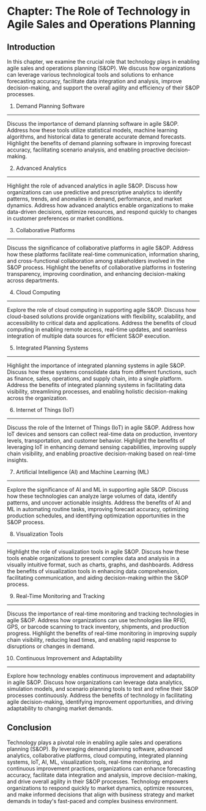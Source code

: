 Chapter: The Role of Technology in Agile Sales and Operations Planning
======================================================================

Introduction
------------

In this chapter, we examine the crucial role that technology plays in enabling agile sales and operations planning (S\&OP). We discuss how organizations can leverage various technological tools and solutions to enhance forecasting accuracy, facilitate data integration and analysis, improve decision-making, and support the overall agility and efficiency of their S\&OP processes.

1. Demand Planning Software
---------------------------

Discuss the importance of demand planning software in agile S\&OP. Address how these tools utilize statistical models, machine learning algorithms, and historical data to generate accurate demand forecasts. Highlight the benefits of demand planning software in improving forecast accuracy, facilitating scenario analysis, and enabling proactive decision-making.

2. Advanced Analytics
---------------------

Highlight the role of advanced analytics in agile S\&OP. Discuss how organizations can use predictive and prescriptive analytics to identify patterns, trends, and anomalies in demand, performance, and market dynamics. Address how advanced analytics enable organizations to make data-driven decisions, optimize resources, and respond quickly to changes in customer preferences or market conditions.

3. Collaborative Platforms
--------------------------

Discuss the significance of collaborative platforms in agile S\&OP. Address how these platforms facilitate real-time communication, information sharing, and cross-functional collaboration among stakeholders involved in the S\&OP process. Highlight the benefits of collaborative platforms in fostering transparency, improving coordination, and enhancing decision-making across departments.

4. Cloud Computing
------------------

Explore the role of cloud computing in supporting agile S\&OP. Discuss how cloud-based solutions provide organizations with flexibility, scalability, and accessibility to critical data and applications. Address the benefits of cloud computing in enabling remote access, real-time updates, and seamless integration of multiple data sources for efficient S\&OP execution.

5. Integrated Planning Systems
------------------------------

Highlight the importance of integrated planning systems in agile S\&OP. Discuss how these systems consolidate data from different functions, such as finance, sales, operations, and supply chain, into a single platform. Address the benefits of integrated planning systems in facilitating data visibility, streamlining processes, and enabling holistic decision-making across the organization.

6. Internet of Things (IoT)
---------------------------

Discuss the role of the Internet of Things (IoT) in agile S\&OP. Address how IoT devices and sensors can collect real-time data on production, inventory levels, transportation, and customer behavior. Highlight the benefits of leveraging IoT in enhancing demand sensing capabilities, improving supply chain visibility, and enabling proactive decision-making based on real-time insights.

7. Artificial Intelligence (AI) and Machine Learning (ML)
---------------------------------------------------------

Explore the significance of AI and ML in supporting agile S\&OP. Discuss how these technologies can analyze large volumes of data, identify patterns, and uncover actionable insights. Address the benefits of AI and ML in automating routine tasks, improving forecast accuracy, optimizing production schedules, and identifying optimization opportunities in the S\&OP process.

8. Visualization Tools
----------------------

Highlight the role of visualization tools in agile S\&OP. Discuss how these tools enable organizations to present complex data and analysis in a visually intuitive format, such as charts, graphs, and dashboards. Address the benefits of visualization tools in enhancing data comprehension, facilitating communication, and aiding decision-making within the S\&OP process.

9. Real-Time Monitoring and Tracking
------------------------------------

Discuss the importance of real-time monitoring and tracking technologies in agile S\&OP. Address how organizations can use technologies like RFID, GPS, or barcode scanning to track inventory, shipments, and production progress. Highlight the benefits of real-time monitoring in improving supply chain visibility, reducing lead times, and enabling rapid response to disruptions or changes in demand.

10. Continuous Improvement and Adaptability
-------------------------------------------

Explore how technology enables continuous improvement and adaptability in agile S\&OP. Discuss how organizations can leverage data analytics, simulation models, and scenario planning tools to test and refine their S\&OP processes continuously. Address the benefits of technology in facilitating agile decision-making, identifying improvement opportunities, and driving adaptability to changing market demands.

Conclusion
----------

Technology plays a pivotal role in enabling agile sales and operations planning (S\&OP). By leveraging demand planning software, advanced analytics, collaborative platforms, cloud computing, integrated planning systems, IoT, AI, ML, visualization tools, real-time monitoring, and continuous improvement practices, organizations can enhance forecasting accuracy, facilitate data integration and analysis, improve decision-making, and drive overall agility in their S\&OP processes. Technology empowers organizations to respond quickly to market dynamics, optimize resources, and make informed decisions that align with business strategy and market demands in today's fast-paced and complex business environment.
